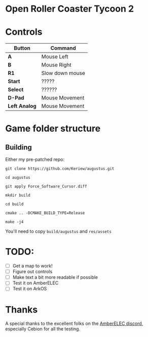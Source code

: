 # Open Roller Coaster Tycoon 2

# Controls

| Button            | Command                    |
|-------------------|----------------------------|
| **A**             | Mouse Left                 |
| **B**             | Mouse Right                |
| **R1**            | Slow down mouse            |
| **Start**         | ?????                      |
| **Select**        | ??????                     |
| **D-Pad**         | Mouse Movement             |
| **Left Analog**   | Mouse Movement             |


# Game folder structure

 
## Building

Either my pre-patched repo:

    git clone https://github.com/Keriew/augustus.git

    cd augustus

    git apply Force_Software_Cursor.diff

    mkdir build

    cd build

    cmake .. -DCMAKE_BUILD_TYPE=Release

    make -j4

You'll need to copy `build/augustus` and `res/assets`

# TODO:

- [ ] Get a map to work!
- [ ] Figure out controls
- [ ] Make text a bit more readable if possible
- [ ] Test it on AmberELEC
- [ ] Test it on ArkOS

# Thanks

A special thanks to the excellent folks on the [AmberELEC discord](https://discord.com/invite/R9Er7hkRMe), especially Cebion for all the testing.
